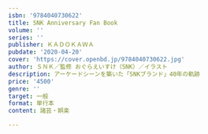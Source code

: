```yaml
---
isbn: '9784040730622'
title: SNK Anniversary Fan Book
volume: ''
series: ''
publisher: ＫＡＤＯＫＡＷＡ
pubdate: '2020-04-20'
cover: 'https://cover.openbd.jp/9784040730622.jpg'
author: ＳＮＫ／監修 おぐらえいすけ（SNK）／イラスト
description: アーケードシーンを築いた「SNKブランド」40年の軌跡
price: '4500'
genre: ''
target: 一般
format: 単行本
content: 諸芸・娯楽

---
```

